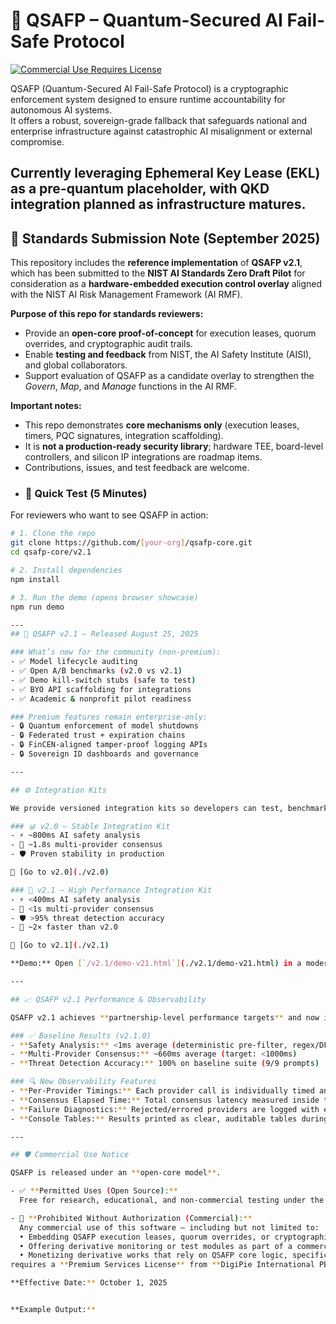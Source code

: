 # 🔐 QSAFP – Quantum-Secured AI Fail-Safe Protocol
[![Commercial Use Requires License](https://img.shields.io/badge/Commercial%20Use-Requires%20License-red)](#-commercial-use-notice)

QSAFP (Quantum-Secured AI Fail-Safe Protocol) is a cryptographic enforcement system designed to ensure runtime accountability for autonomous AI systems.  
It offers a robust, sovereign-grade fallback that safeguards national and enterprise infrastructure against catastrophic AI misalignment or external compromise.

Currently leveraging Ephemeral Key Lease (EKL) as a pre-quantum placeholder, with QKD integration planned as infrastructure matures.
---

## 📜 Standards Submission Note (September 2025)

This repository includes the **reference implementation** of **QSAFP v2.1**, which has been submitted to the **NIST AI Standards Zero Draft Pilot** for consideration as a **hardware-embedded execution control overlay** aligned with the NIST AI Risk Management Framework (AI RMF).

**Purpose of this repo for standards reviewers:**
- Provide an **open-core proof-of-concept** for execution leases, quorum overrides, and cryptographic audit trails.  
- Enable **testing and feedback** from NIST, the AI Safety Institute (AISI), and global collaborators.  
- Support evaluation of QSAFP as a candidate overlay to strengthen the *Govern*, *Map*, and *Manage* functions in the AI RMF.  

**Important notes:**
- This repo demonstrates **core mechanisms only** (execution leases, timers, PQC signatures, integration scaffolding).  
- It is **not a production-ready security library**; hardware TEE, board-level controllers, and silicon IP integrations are roadmap items.  
- Contributions, issues, and test feedback are welcome.
- ### 🔬 Quick Test (5 Minutes)

For reviewers who want to see QSAFP in action:

```bash
# 1. Clone the repo
git clone https://github.com/[your-org]/qsafp-core.git
cd qsafp-core/v2.1

# 2. Install dependencies
npm install

# 3. Run the demo (opens browser showcase)
npm run demo

---
## 🚀 QSAFP v2.1 – Released August 25, 2025

### What’s new for the community (non-premium):
- ✅ Model lifecycle auditing  
- ✅ Open A/B benchmarks (v2.0 vs v2.1)  
- ✅ Demo kill-switch stubs (safe to test)  
- ✅ BYO API scaffolding for integrations  
- ✅ Academic & nonprofit pilot readiness  

### Premium features remain enterprise-only:
- 🔒 Quantum enforcement of model shutdowns  
- 🔒 Federated trust + expiration chains  
- 🔒 FinCEN-aligned tamper-proof logging APIs  
- 🔒 Sovereign ID dashboards and governance  

---

## ⚙️ Integration Kits

We provide versioned integration kits so developers can test, benchmark, and adopt QSAFP at different maturity levels.

### 📊 v2.0 – Stable Integration Kit
- ⚡ ~800ms AI safety analysis
- 🤝 ~1.8s multi-provider consensus
- 🛡️ Proven stability in production

📂 [Go to v2.0](./v2.0)

### 🚀 v2.1 – High Performance Integration Kit
- ⚡ <400ms AI safety analysis
- 🤝 <1s multi-provider consensus
- 🛡️ >95% threat detection accuracy
- 🎯 ~2× faster than v2.0

📂 [Go to v2.1](./v2.1)  

**Demo:** Open [`/v2.1/demo-v21.html`](./v2.1/demo-v21.html) in a modern browser to run the performance showcase.

---

## 📈 QSAFP v2.1 Performance & Observability

QSAFP v2.1 achieves **partnership-level performance targets** and now includes **granular per-provider latency logging** for transparent, verifiable benchmarks.

### ✅ Baseline Results (v2.1.0)
- **Safety Analysis:** <1ms average (deterministic pre-filter, regex/DFA triage)  
- **Multi-Provider Consensus:** ~660ms average (target: <1000ms)  
- **Threat Detection Accuracy:** 100% on baseline suite (9/9 prompts)  

### 🔍 New Observability Features
- **Per-Provider Timings:** Each provider call is individually timed and logged  
- **Consensus Elapsed Time:** Total consensus latency measured inside the engine  
- **Failure Diagnostics:** Rejected/errored providers are logged with error codes and response times  
- **Console Tables:** Results printed as clear, auditable tables during benchmarks

---

## 🛡️ Commercial Use Notice

QSAFP is released under an **open-core model**.  

- ✅ **Permitted Uses (Open Source):**  
  Free for research, educational, and non-commercial testing under the MIT License.  

- 🚫 **Prohibited Without Authorization (Commercial):**  
  Any commercial use of this software — including but not limited to:  
  • Embedding QSAFP execution leases, quorum overrides, or cryptographic audit trails into commercial products or services  
  • Offering derivative monitoring or test modules as part of a commercial product or managed service  
  • Monetizing derivative works that rely on QSAFP core logic, specifications, or patent-covered methods  
requires a **Premium Services License** from **DigiPie International PBC** or **BWRCI**.  

**Effective Date:** October 1, 2025  


**Example Output:**
